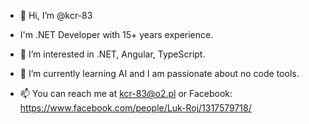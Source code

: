 - 👋 Hi, I’m @kcr-83
- I'm .NET Developer with 15+ years experience.
- 👀 I’m interested in .NET, Angular, TypeScript.
- 🌱 I’m currently learning AI and I am passionate about no code tools.

- 📫 You can reach me at kcr-83@o2.pl or Facebook: https://www.facebook.com/people/Luk-Roj/1317579718/

<!---
kcr-83/kcr-83 is a ✨ special ✨ repository because its `README.md` (this file) appears on your GitHub profile.
You can click the Preview link to take a look at your changes.
- 💞️ I’m looking to collaborate on ...
--->
